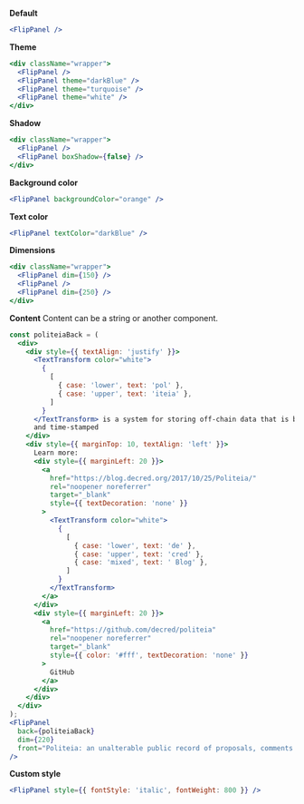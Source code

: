 <strong>Default</strong>

```jsx
<FlipPanel />
```

<strong>Theme</strong>

```jsx
<div className="wrapper">
  <FlipPanel />
  <FlipPanel theme="darkBlue" />
  <FlipPanel theme="turquoise" />
  <FlipPanel theme="white" />
</div>
```

<strong>Shadow</strong>

```jsx
<div className="wrapper">
  <FlipPanel />
  <FlipPanel boxShadow={false} />
</div>
```

<strong>Background color</strong>

```jsx
<FlipPanel backgroundColor="orange" />
```

<strong>Text color</strong>

```jsx
<FlipPanel textColor="darkBlue" />
```

<strong>Dimensions</strong>

```jsx
<div className="wrapper">
  <FlipPanel dim={150} />
  <FlipPanel />
  <FlipPanel dim={250} />
</div>
```

<strong>Content</strong>
Content can be a string or another component.

```jsx
const politeiaBack = (
  <div>
    <div style={{ textAlign: 'justify' }}>
      <TextTransform color="white">
        {
          [
            { case: 'lower', text: 'pol' },
            { case: 'upper', text: 'iteia' },
          ]
        }
      </TextTransform> is a system for storing off-chain data that is both versioned
      and time-stamped
    </div>
    <div style={{ marginTop: 10, textAlign: 'left' }}>
      Learn more:
      <div style={{ marginLeft: 20 }}>
        <a
          href="https://blog.decred.org/2017/10/25/Politeia/"
          rel="noopener noreferrer"
          target="_blank"
          style={{ textDecoration: 'none' }}
        >
          <TextTransform color="white">
            {
              [
                { case: 'lower', text: 'de' },
                { case: 'upper', text: 'cred' },
                { case: 'mixed', text: ' Blog' },
              ]
            }
          </TextTransform>
        </a>
      </div>
      <div style={{ marginLeft: 20 }}>
        <a
          href="https://github.com/decred/politeia"
          rel="noopener noreferrer"
          target="_blank"
          style={{ color: '#fff', textDecoration: 'none' }}
        >
          GitHub
        </a>
      </div>
    </div>
  </div>
);
<FlipPanel
  back={politeiaBack}
  dim={220}
  front="Politeia: an unalterable public record of proposals, comments on proposals and stakeholder votes"
/>
```

<strong>Custom style</strong>

```jsx
<FlipPanel style={{ fontStyle: 'italic', fontWeight: 800 }} />
```
